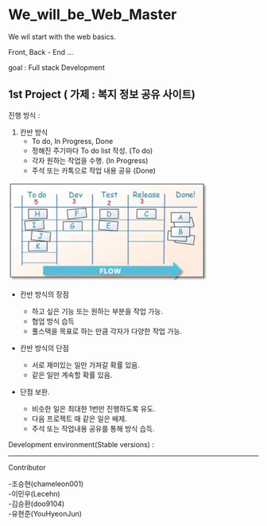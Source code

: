 # We_will_be_Web_Master

We wil start with the web basics.



Front, Back - End ...



goal : Full stack Development 



## 1st Project ( 가제 : 복지 정보 공유 사이트)

진행 방식 : 

1. 칸반 방식
   - To do, In Progress, Done
   - 정해진 주기마다 To do list 작성.         (To do)
   - 각자 원하는 작업을 수행.                    (In Progress)
   - 주석 또는 카톡으로 작업 내용 공유    (Done)

![칸반 보드 이미지 검색결과](\board_image) 

- 칸반 방식의 장점
  - 하고 싶은 기능 또는 원하는 부분을 작업 가능.
  - 협업 방식 습득
  - 풀스택을 목표로 하는 만큼 각자가 다양한 작업 가능.

- 칸반 방식의 단점
  - 서로 재미있는 일만 가져갈 확률 있음.
  - 같은 일만 계속할 확률 있음.
- 단점 보완.
  - 비슷한 일은 최대한 1번만 진행하도록 유도.
  - 다음 프로젝트 때 같은 일은 배제.
  - 주석 또는 작업내용 공유를 통해 방식 습득.



Development environment(Stable versions) :





------

Contributor

-조승현(chameleon001)  
-이민우(Lecehn)  
-김승환(doo9104)  
-유현준(YouHyeonJun)
